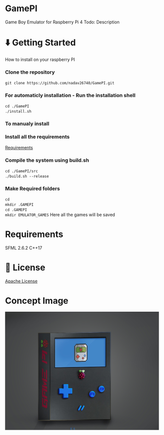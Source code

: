# GamePI
Game Boy Emulator for Raspberry Pi 4
Todo: Description

# ⬇️ Getting Started
How to install on your raspberry PI<br/>
### Clone the repository
`git clone https://github.com/nadav26740/GamePI.git`

### For automaticly installation -  Run the installation shell
`cd ./GamePI`<br/>
`./install.sh`<br/>

### To manualy install
### Install all the requirements
[Requirements](#Requirements)

### Compile the system using build.sh
`cd ./GamePI/src`<br/>
`./build.sh --release`<br/>

### Make Required folders
`cd`<br/>
`mkdir .GAMEPI`<br/>
`cd .GAMEPI`<br/>
`mkdir EMULATOR_GAMES` Here all the games will be saved

# Requirements 
SFML 2.6.2
C++17

# 📝 License
[Apache License](./License)

# Concept Image
![concept image](Docs/Concept_image.jpeg)
